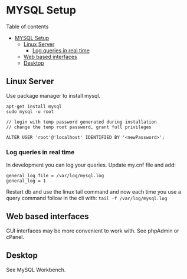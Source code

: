 # MYSQL Setup
Table of contents
- [MYSQL Setup](#mysql-setup)
  - [Linux Server](#linux-server)
    - [Log queries in real time](#log-queries-in-real-time)
  - [Web based interfaces](#web-based-interfaces)
  - [Desktop](#desktop)

## Linux Server
Use package manager to install mysql.
```
apt-get install mysql
sudo mysql -u root

// login with temp password generated during installation
// change the temp root password, grant full privileges 

ALTER USER 'root'@'localhost' IDENTIFIED BY '<newPassword>';
```
### Log queries in real time
In development you can log your queries.
Update my.cnf file and add:
```
general_log_file = /var/log/mysql.log
general_log = 1
```
Restart db and use the linux tail command and now each time you use a query command follow in the cli with: `tail -f /var/log/mysql.log`

## Web based interfaces
GUI interfaces may be more convenient to work with.
See phpAdmin or cPanel.	

## Desktop
See MySQL Workbench.
